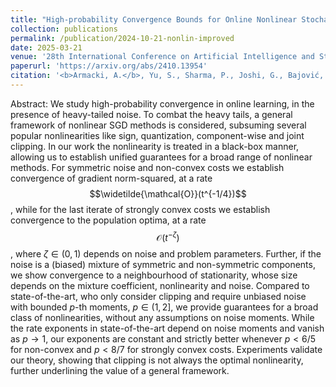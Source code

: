 ```yaml
---
title: "High-probability Convergence Bounds for Online Nonlinear Stochastic Gradient Descent under Heavy-tailed Noise"
collection: publications
permalink: /publication/2024-10-21-nonlin-improved
date: 2025-03-21
venue: '28th International Conference on Artificial Intelligence and Statistics'
paperurl: 'https://arxiv.org/abs/2410.13954'
citation: '<b>Armacki, A.</b>, Yu, S., Sharma, P., Joshi, G., Bajović, D., Jakovetić, D., &amp; Kar, S. (2025). <i>High-probability Convergence Bounds for Online Nonlinear Stochastic Gradient Descent under Heavy-tailed Noise.</i> To appear in 28th International Conference on Artificial Intelligence and Statistics.'
---
```


Abstract: We study high-probability convergence in online learning, in the presence of heavy-tailed noise. To combat the heavy tails, a general framework of nonlinear SGD methods is considered, subsuming several popular nonlinearities like sign, quantization, component-wise and joint clipping. In our work the nonlinearity is treated in a black-box manner, allowing us to establish unified guarantees for a broad range of nonlinear methods. For symmetric noise and non-convex costs we establish convergence of gradient norm-squared, at a rate $$\widetilde{\mathcal{O}}(t^{-1/4})$$, while for the last iterate of strongly convex costs we establish convergence to the population optima, at a rate $$\mathcal{O}(t^{-\zeta})$$, where $\zeta \in (0,1)$ depends on noise and problem parameters. Further, if the noise is a (biased) mixture of symmetric and non-symmetric components, we show convergence to a neighbourhood of stationarity, whose size depends on the mixture coefficient, nonlinearity and noise. Compared to state-of-the-art, who only consider clipping and require unbiased noise with bounded $p$-th moments, $p \in (1,2]$, we provide guarantees for a broad class of nonlinearities, without any assumptions on noise moments. While the rate exponents in state-of-the-art depend on noise moments and vanish as $p \rightarrow 1$, our exponents are constant and strictly better whenever $p < 6/5$ for non-convex and $p < 8/7$ for strongly convex costs. Experiments validate our theory, showing that clipping is not always the optimal nonlinearity, further underlining the value of a general framework.